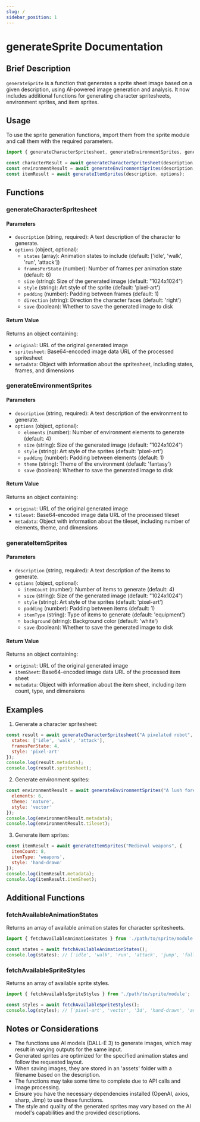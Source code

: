 ```yaml
---
slug: /
sidebar_position: 1
---
```


# generateSprite Documentation

## Brief Description
`generateSprite` is a function that generates a sprite sheet image based on a given description, using AI-powered image generation and analysis. It now includes additional functions for generating character spritesheets, environment sprites, and item sprites.

## Usage
To use the sprite generation functions, import them from the sprite module and call them with the required parameters.

```javascript
import { generateCharacterSpritesheet, generateEnvironmentSprites, generateItemSprites } from './path/to/sprite/module';

const characterResult = await generateCharacterSpritesheet(description, options);
const environmentResult = await generateEnvironmentSprites(description, options);
const itemResult = await generateItemSprites(description, options);
```

## Functions

### generateCharacterSpritesheet

#### Parameters
- `description` (string, required): A text description of the character to generate.
- `options` (object, optional):
  - `states` (array): Animation states to include (default: ['idle', 'walk', 'run', 'attack'])
  - `framesPerState` (number): Number of frames per animation state (default: 6)
  - `size` (string): Size of the generated image (default: "1024x1024")
  - `style` (string): Art style of the sprite (default: 'pixel-art')
  - `padding` (number): Padding between frames (default: 1)
  - `direction` (string): Direction the character faces (default: 'right')
  - `save` (boolean): Whether to save the generated image to disk

#### Return Value
Returns an object containing:
- `original`: URL of the original generated image
- `spritesheet`: Base64-encoded image data URL of the processed spritesheet
- `metadata`: Object with information about the spritesheet, including states, frames, and dimensions

### generateEnvironmentSprites

#### Parameters
- `description` (string, required): A text description of the environment to generate.
- `options` (object, optional):
  - `elements` (number): Number of environment elements to generate (default: 4)
  - `size` (string): Size of the generated image (default: "1024x1024")
  - `style` (string): Art style of the sprites (default: 'pixel-art')
  - `padding` (number): Padding between elements (default: 1)
  - `theme` (string): Theme of the environment (default: 'fantasy')
  - `save` (boolean): Whether to save the generated image to disk

#### Return Value
Returns an object containing:
- `original`: URL of the original generated image
- `tileset`: Base64-encoded image data URL of the processed tileset
- `metadata`: Object with information about the tileset, including number of elements, theme, and dimensions

### generateItemSprites

#### Parameters
- `description` (string, required): A text description of the items to generate.
- `options` (object, optional):
  - `itemCount` (number): Number of items to generate (default: 4)
  - `size` (string): Size of the generated image (default: "1024x1024")
  - `style` (string): Art style of the sprites (default: 'pixel-art')
  - `padding` (number): Padding between items (default: 1)
  - `itemType` (string): Type of items to generate (default: 'equipment')
  - `background` (string): Background color (default: 'white')
  - `save` (boolean): Whether to save the generated image to disk

#### Return Value
Returns an object containing:
- `original`: URL of the original generated image
- `itemSheet`: Base64-encoded image data URL of the processed item sheet
- `metadata`: Object with information about the item sheet, including item count, type, and dimensions

## Examples

1. Generate a character spritesheet:
```javascript
const result = await generateCharacterSpritesheet("A pixelated robot", {
  states: ['idle', 'walk', 'attack'],
  framesPerState: 4,
  style: 'pixel-art'
});
console.log(result.metadata);
console.log(result.spritesheet);
```

2. Generate environment sprites:
```javascript
const environmentResult = await generateEnvironmentSprites("A lush forest", {
  elements: 6,
  theme: 'nature',
  style: 'vector'
});
console.log(environmentResult.metadata);
console.log(environmentResult.tileset);
```

3. Generate item sprites:
```javascript
const itemResult = await generateItemSprites("Medieval weapons", {
  itemCount: 8,
  itemType: 'weapons',
  style: 'hand-drawn'
});
console.log(itemResult.metadata);
console.log(itemResult.itemSheet);
```

## Additional Functions

### fetchAvailableAnimationStates
Returns an array of available animation states for character spritesheets.

```javascript
import { fetchAvailableAnimationStates } from './path/to/sprite/module';

const states = await fetchAvailableAnimationStates();
console.log(states); // ['idle', 'walk', 'run', 'attack', 'jump', 'fall', 'hurt', 'die']
```

### fetchAvailableSpriteStyles
Returns an array of available sprite styles.

```javascript
import { fetchAvailableSpriteStyles } from './path/to/sprite/module';

const styles = await fetchAvailableSpriteStyles();
console.log(styles); // ['pixel-art', 'vector', '3d', 'hand-drawn', 'anime']
```

## Notes or Considerations
- The functions use AI models (DALL-E 3) to generate images, which may result in varying outputs for the same input.
- Generated sprites are optimized for the specified animation states and follow the requested layout.
- When saving images, they are stored in an 'assets' folder with a filename based on the description.
- The functions may take some time to complete due to API calls and image processing.
- Ensure you have the necessary dependencies installed (OpenAI, axios, sharp, Jimp) to use these functions.
- The style and quality of the generated sprites may vary based on the AI model's capabilities and the provided descriptions.
